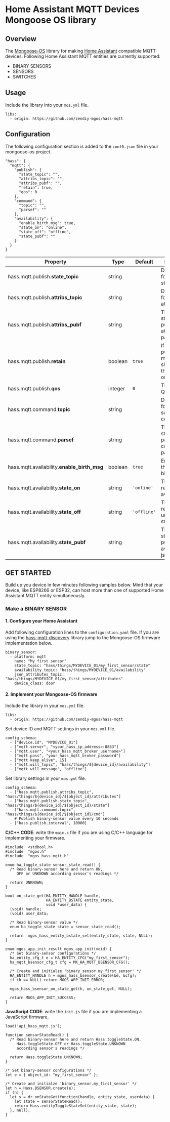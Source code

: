 # Home Assistant MQTT Devices Mongoose OS library
## Overview
The [Mongoose-OS](https://mongoose-os.com/) library for making [Home Assistant](https://www.home-assistant.io/) compatible MQTT devices. Following Home Assistant MQTT entities are currently supported:
 - BINARY SENSORS
 - SENSORS
 - SWITCHES
## Usage
Include the library into your `mos.yml` file.

    libs:
      - origin: https://github.com/zendiy-mgos/hass-mqtt
## Configuration
The following configuration section is added to the `conf0.json` file in your mongoose-os project.

    "hass": {
	  "mqtt": {
	    "publish": {
	      "state_topic": "",
	      "attribs_topic": "",
	      "attribs_pubf": "",
	      "retain": true,
	      "qos": 0
	    {,
	    "command": {
	      "topic": "",
	      "parsef": ""
	    },
	    "availability": {
	      "enable_birth_msg": true,
	      "state_on": "online",
	      "state_off": "offline",
	      "state_pubf": ""
	    }
	  }
    }

|Property|Type|Default|Description|
|--|--|--|--|
|hass.mqtt.publish.**state_topic**|string||Default topic for publishing state|
|hass.mqtt.publish.**attribs_topic**|string||Default topic for publishing attributes|
|hass.mqtt.publish.**attribs_pubf**|string||The format string for publishig attributes json payload|
|hass.mqtt.publish.**retain**|boolean|`true`|If the published message should have the retain flag on or not|
|hass.mqtt.publish.**qos**|integer|`0`|The maximum QoS level|
|hass.mqtt.command.**topic**|string||Default topic for subscribing to command|
|hass.mqtt.command.**parsef**|string||The format string for parsing the command json payload|
|hass.mqtt.availability.**enable_birth_msg**|boolean|`true`|Enable/disable the MQTT birth message|
|hass.mqtt.availability.**state_on**|string|`'online'`|The value that represents the available state|
|hass.mqtt.availability.**state_off**|string|`'offline'`|The value that represents the unavailable state|
|hass.mqtt.availability.**state_pubf**|string||The format string for publishig the availability json payload|
## GET STARTED
Build up you device in few minutes following samples below. Mind that your device, like ESP8266 or ESP32, can host more than one of supported Home Assistant MQTT entity simultaneously.
### Make a BINARY SENSOR
#### 1. Configure your Home Assistant
Add following configuration lines to the `configuration.yaml` file. If you are using the [hass-mqtt-discovery](https://github.com/zendiy-mgos/hass-mqtt-discovery) library jump to the Mongoose-OS firmware implementation below.

    binary_sensor:
      - platform: mqtt
        name: "My first sensor"
        state_topic: "hass/things/MYDEVICE_01/my_first_sensor/state"
        availability_topic: "hass/things/MYDEVICE_01/availability"
        json_attributes_topic: "hass/things/MYDEVICE_01/my_first_sensor/attributes"
        device_class: door
#### 2. Implement your Mongoose-OS firmware
Include the library in your `mos.yml` file.

    libs:
      - origin: https://github.com/zendiy-mgos/hass-mqtt
Set device ID and MQTT settings in your `mos.yml` file.

    config_schema:
      - ["device.id", "MYDEVICE_01"]
      - ["mqtt.server", "<your_hass_ip_address>:8883"]
      - ["mqtt.user", "<your_hass_mqtt_broker_username>"]
      - ["mqtt.pass", "your_hass_mqtt_broker_password"]
      - ["mqtt.keep_alive", 15]
      - ["mqtt.will_topic", "hass/things/${device_id}/availability"]
      - ["mqtt.will_message", "offline"]
Set library settings in your `mos.yml` file.

    config_schema:
      - ["hass.mqtt.publish.attribs_topic", "hass/things/${device_id}/${object_id}/attributes"]
      - ["hass.mqtt.publish.state_topic", "hass/things/${device_id}/${object_id}/state"]
      - ["hass.mqtt.command.topic", "hass/things/${device_id}/${object_id}/cmd"]
        # Publish binary-sensor value every 10 seconds
      - ["hass.publish.interval", 10000]
**C/C++ CODE**: write the `main.c` file if you are using C/C++ language for implementing your firmware.

	#include  <stdbool.h> 
	#include  "mgos.h"
	#include  "mgos_hass_mqtt.h"
	
	enum ha_toggle_state sensor_state_read() {       
	  /* Read binary-sensor here and return ON,
	     OFF or UNKNOWN according sensor's readings */
	  
	  return UNKNOWN;
	}
	
	bool on_state_get(HA_ENTITY_HANDLE handle,
	                  HA_ENTITY_BSTATE entity_state,
	                  void *user_data) {
	  (void) handle;
	  (void) user_data;

	  /* Read binary-sensor value */
	  enum ha_toggle_state state = sensor_state_read();
	
	  return  mgos_hass_entity_bstate_set(entity_state, state, NULL);
	}
	
	enum mgos_app_init_result mgos_app_init(void) {
	  /* Set binary-sensor configurations */
	  ha_entity_cfg_t e = HA_ENTITY_CFG("my_first_sensor");   
	  ha_mqtt_bsensor_cfg_t cfg = MK_HA_MQTT_BSENSOR_CFG();	  
	  
	  /* Create and initialze 'binary_sensor.my_first_sensor' */ 
	  HA_ENTITY_HANDLE h = mgos_hass_bsensor_create(&e, &cfg);
	  if (h == NULL) return MGOS_APP_INIT_ERROR;	  
	  
	  mgos_hass_bsensor_on_state_get(h, on_state_get, NULL);
	  
	  return MGOS_APP_INIT_SUCCESS;
	}
**JavaScript CODE**: write the `init.js` file if you are implementing a JavaScript firmware.

	load('api_hass_mqtt.js');
	
	function sensorStateRead() {
	  /* Read binary-sensor here and return Hass.toggleState.ON,
	     Hass.toggleState.OFF or Hass.toggleState.UNKNOWN
	     according sensor's readings */
	     
	  return Hass.toggleState.UNKNOWN;
	}
	
	/* Set binary-sensor configurations */
	let e = { object_id: "my_first_sensor" };
	
	/* Create and initialze 'binary_sensor.my_first_sensor' */
	let h = Hass.BSENSOR.create(e);
	if (h) {
	  let s = dr.onStateGet(function(handle, entity_state, userdata) {
	    let state = sensorStateRead();
	    return Hass.entityToggleStateSet(entity_state, state);
	  }, null);
	}
